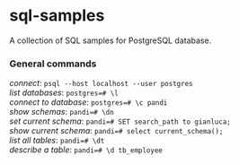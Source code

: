# sql-samples
A collection of SQL samples for PostgreSQL database.

### General commands
_connect_: `psql --host localhost --user postgres`  
_list databases_: `postgres=# \l`  
_connect to database_: `postgres=# \c pandi`  
_show schemas_: `pandi=# \dn`  
_set current schema_: `pandi=# SET search_path to gianluca;`  
_show current schema_: `pandi=# select current_schema();`  
_list all tables_: `pandi=# \dt`  
_describe a table_: `pandi=# \d tb_employee`  

